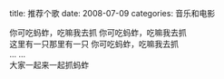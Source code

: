 title: 推荐个歌
date: 2008-07-09
categories: 音乐和电影

你可吃蚂蚱，吃嘛我去抓 你可吃蚂蚱，吃嘛我去抓  
这里有一只那里有一只 你可吃蚂蚱，吃嘛我去抓  
... ...  
大家一起来一起抓蚂蚱
